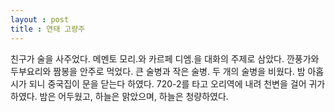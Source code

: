 ```yaml
---
layout : post
title : 연태 고량주
---
```

친구가 술을 사주었다. 메멘토 모리.와 카르페 디엠.을 대화의 주제로 삼았다.
깐풍가와 두부요리와 짬봉을 안주로 먹었다. 큰 술병과 작은 술병. 두 개의 술병을 비웠다.
밤 아홉 시가 되니 중국집이 문을 닫는다 하였다.
720-2를 타고 오리역에 내려 천변을 걸어 귀가하였다. 밤은 어두웠고, 하늘은 맑았으며,
하늘은 청량하였다.
